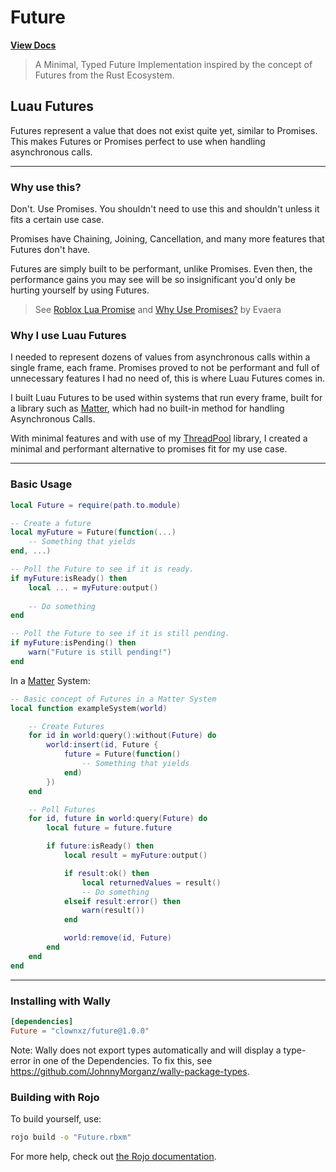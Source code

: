 # Future
**[View Docs](https://clownxz.github.io/Luau-Future/)**

> A Minimal, Typed Future Implementation inspired by the concept of Futures from the Rust Ecosystem.


## Luau Futures

Futures represent a value that does not exist quite yet, similar to Promises. This makes
Futures or Promises perfect to use when handling asynchronous calls.

---

### Why use this?

Don't. Use Promises. You shouldn't need to use this and shouldn't unless it fits a certain use case.

Promises have Chaining, Joining, Cancellation, and many more features that Futures don't have.

Futures are simply
built to be performant, unlike Promises. Even then, the performance gains you may see will be so insignificant
you'd only be hurting yourself by using Futures.

> See [Roblox Lua Promise](https://eryn.io/roblox-lua-promise/)
> and [Why Use Promises?](https://eryn.io/roblox-lua-promise/docs/WhyUsePromises) by Evaera


### Why I use Luau Futures

I needed to represent dozens of values from asynchronous calls within a single frame, each frame. Promises proved to not be performant and full of unnecessary features I had no need of, this is where Luau Futures comes in.

I built Luau Futures to be used within systems that run every frame, built for a library such as [Matter](https://github.com/evaera/matter), which had no built-in method for handling Asynchronous Calls.

With minimal features and with use of my [ThreadPool](https://github.com/Clownxz/ThreadPool) library, I created a minimal and performant alternative to promises fit for my use case.

---

### Basic Usage

```lua
local Future = require(path.to.module)

-- Create a future
local myFuture = Future(function(...)
    -- Something that yields
end, ...)

-- Poll the Future to see if it is ready.
if myFuture:isReady() then
    local ... = myFuture:output()
    
    -- Do something
end

-- Poll the Future to see if it is still pending.
if myFuture:isPending() then
    warn("Future is still pending!")
end
```

In a [Matter](https://github.com/evaera/matter) System:
```lua
-- Basic concept of Futures in a Matter System
local function exampleSystem(world)

    -- Create Futures
    for id in world:query():without(Future) do
        world:insert(id, Future {
            future = Future(function()
                -- Something that yields
            end)
        })
    end

    -- Poll Futures
    for id, future in world:query(Future) do
        local future = future.future

        if future:isReady() then
            local result = myFuture:output()

            if result:ok() then
                local returnedValues = result()
                -- Do something
            elseif result:error() then
                warn(result())
            end

            world:remove(id, Future)
        end
    end
end
```

---

### Installing with Wally

```toml
[dependencies]
Future = "clownxz/future@1.0.0"
```

Note: Wally does not export types automatically and will display a type-error in one of the Dependencies.
To fix this, see https://github.com/JohnnyMorganz/wally-package-types.

### Building with Rojo

To build yourself, use: 
```bash
rojo build -o "Future.rbxm"
```

For more help, check out [the Rojo documentation](https://rojo.space/docs).
